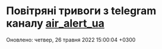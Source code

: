# Повітряні тривоги з telegram каналу [air_alert_ua](https://t.me/air_alert_ua)

Оновлено:
четвер, 26 травня 2022 15:00:04 +0300
